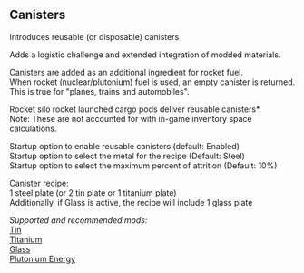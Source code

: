 ## Canisters
Introduces reusable (or disposable) canisters  

Adds a logistic challenge and extended integration of modded materials.  

Canisters are added as an additional ingredient for rocket fuel.  
When rocket (nuclear/plutonium) fuel is used, an empty canister is returned.  
This is true for "planes, trains and automobiles".  

Rocket silo rocket launched cargo pods deliver reusable canisters*.  
Note: These are not accounted for with in-game inventory space calculations.  

Startup option to enable reusable canisters (default: Enabled)  
Startup option to select the metal for the recipe (Default: Steel)  
Startup option to select the maximum percent of attrition (Default: 10%)  

Canister recipe:  
1 steel plate (or 2 tin plate or 1 titanium plate)  
Additionally, if Glass is active, the recipe will include 1 glass plate  

*Supported and recommended mods:*  
[Tin](https://mods.factorio.com/mod/bztin)  
[Titanium](https://mods.factorio.com/mod/bztitanium)  
[Glass](https://mods.factorio.com/mod/Glass)  
[Plutonium Energy](https://mods.factorio.com/mod/PlutoniumEnergy)  
